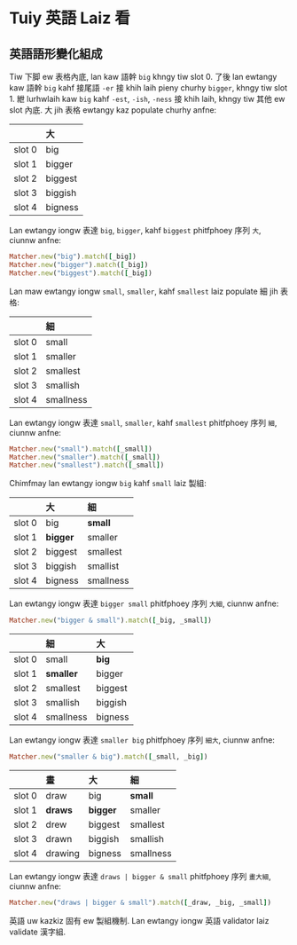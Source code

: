# Tuiy 英語 Laiz 看

## 英語語形變化組成

Tiw 下脚 ew 表格內底, lan kaw 語幹 `big` khngy tiw slot 0. 了後 lan ewtangy kaw 語幹 `big` kahf 接尾語 `-er` 接 khih laih pieny churhy `bigger`, khngy tiw slot 1. 紲 lurhwlaih kaw `big` kahf `-est`, `-ish`, `-ness` 接 khih laih, khngy tiw 其他 ew slot 內底. 大 jih 表格 ewtangy kaz populate churhy anfne:

| | 大 |
| :--- | :--- |
| slot 0 | big |
| slot 1 | bigger |
| slot 2 | biggest |
| slot 3 | biggish |
| slot 4 | bigness |

Lan ewtangy iongw 表達 `big`, `bigger`, kahf `biggest` phitfphoey 序列 `大`, ciunnw anfne:

```ruby
Matcher.new("big").match([_big])
Matcher.new("bigger").match([_big])
Matcher.new("biggest").match([_big])
```

Lan maw ewtangy iongw `small`, `smaller`, kahf `smallest` laiz populate 細 jih 表格:

| | 細 |
| :--- | :--- |
| slot 0 | small |
| slot 1 | smaller |
| slot 2 | smallest |
| slot 3 | smallish |
| slot 4 | smallness |

Lan ewtangy iongw 表達 `small`, `smaller`, kahf `smallest` phitfphoey 序列 `細`, ciunnw anfne:

```ruby
Matcher.new("small").match([_small])
Matcher.new("smaller").match([_small])
Matcher.new("smallest").match([_small])
```

Chimfmay lan ewtangy iongw `big` kahf `small` laiz 製組:

| | 大 | 細 |
| :--- | :--- | :--- |
| slot 0 | big | **small** |
| slot 1 | **bigger** | smaller |
| slot 2 | biggest | smallest |
| slot 3 | biggish | smallist |
| slot 4 | bigness | smallness |

Lan ewtangy iongw 表達 `bigger small` phitfphoey 序列 `大細`, ciunnw anfne:

```ruby
Matcher.new("bigger & small").match([_big, _small])
```

| | 細 | 大 |
| :--- | :--- | :--- |
| slot 0 | small | **big** |
| slot 1 | **smaller** | bigger |
| slot 2 | smallest | biggest |
| slot 3 | smallish | biggish |
| slot 4 | smallness | bigness |

Lan ewtangy iongw 表達 `smaller big` phitfphoey 序列 `細大`, ciunnw anfne:

```ruby
Matcher.new("smaller & big").match([_small, _big])
```

| | 畫 | 大 | 細 |
| :--- | :--- | :--- | :--- |
| slot 0 | draw | big | **small** |
| slot 1 | **draws** | **bigger** | smaller |
| slot 2 | drew | biggest | smallest |
| slot 3 | drawn | biggish | smallish |
| slot 4 | drawing | bigness | smallness |

Lan ewtangy iongw 表達 `draws | bigger & small` phitfphoey 序列 `畫大細`, ciunnw anfne:

```ruby
Matcher.new("draws | bigger & small").match([_draw, _big, _small])
```

英語 uw kazkiz 固有 ew 製組機制. Lan ewtangy iongw 英語 validator laiz validate 漢字組.
